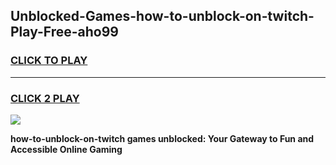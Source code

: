
## Unblocked-Games-how-to-unblock-on-twitch-Play-Free-aho99
<h3>
<a href="https://premium76.site?title=how-to-unblock-on-twitch&ref=12A">CLICK TO PLAY</a></h3>
<hr>

<h3>
<a href="https://premium76.site?title=how-to-unblock-on-twitch&ref=12A">CLICK 2 PLAY</a>
  
</h3>

<a href="https://premium76.site?title=how-to-unblock-on-twitch&ref=12A"><img src="https://clearcache.store/games.png"></a>


**how-to-unblock-on-twitch games unblocked: Your Gateway to Fun and Accessible Online Gaming**
